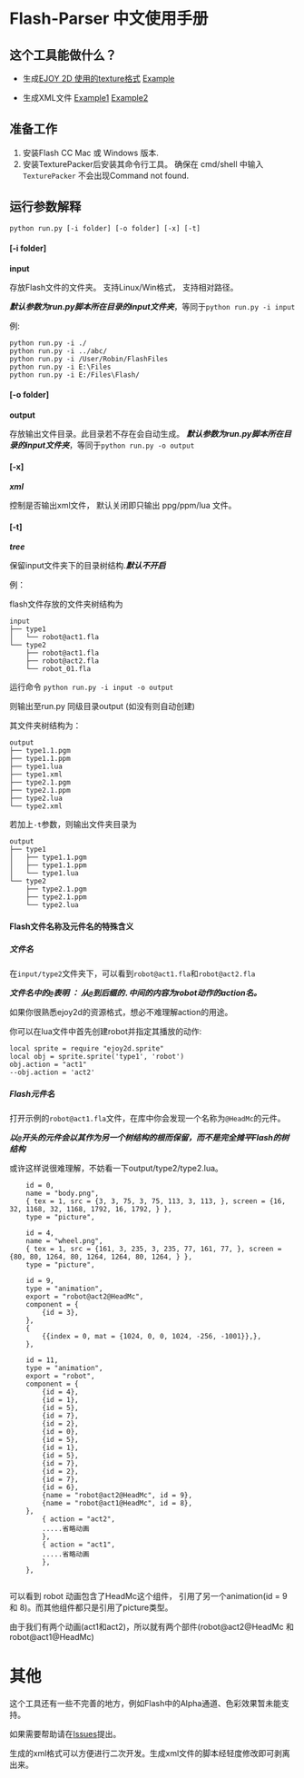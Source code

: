 Flash-Parser 中文使用手册
====




这个工具能做什么？
----

* 生成[EJOY 2D 使用的texture格式](https://github.com/cloudwu/ejoy2d/blob/master/doc/apicn.md#texture)  [Example](https://github.com/robinxb/flash-parser/tree/master/output)

* 生成XML文件 [Example1](https://github.com/robinxb/flash-parser/blob/master/output/type1/type1.xml) [Example2](https://github.com/robinxb/flash-parser/blob/master/output/type2/type2.xml)


准备工作
----

1. 安装Flash CC Mac 或 Windows 版本. 
2. 安装TexturePacker后安装其命令行工具。 确保在 cmd/shell 中输入 ```TexturePacker``` 不会出现Command not found.

运行参数解释
----


	python run.py [-i folder] [-o folder] [-x] [-t]
	
	
#### [-i folder]

**input**

存放Flash文件的文件夹。 支持Linux/Win格式， 支持相对路径。

***默认参数为run.py脚本所在目录的input文件夹***，等同于`python run.py -i input`

例:

	python run.py -i ./
	python run.py -i ../abc/
	python run.py -i /User/Robin/FlashFiles
	python run.py -i E:\Files
	python run.py -i E:/Files\Flash/

#### [-o folder]

**output**

存放输出文件目录。此目录若不存在会自动生成。
***默认参数为run.py脚本所在目录的input文件夹***，等同于`python run.py -o output`

#### [-x]

***xml***

控制是否输出xml文件， 默认关闭即只输出 ppg/ppm/lua 文件。

#### [-t]

***tree***

保留input文件夹下的目录树结构.***默认不开启***


例：

flash文件存放的文件夹树结构为

	input
	├── type1
	│   └── robot@act1.fla
	└── type2
	    ├── robot@act1.fla
		├── robot@act2.fla
		└── robot_01.fla


运行命令 ```python run.py -i input -o output```

则输出至run.py 同级目录output (如没有则自动创建)

其文件夹树结构为：

	output
	├── type1.1.pgm
	├── type1.1.ppm
	├── type1.lua
	├── type1.xml
	├── type2.1.pgm
	├── type2.1.ppm
	├── type2.lua
	└── type2.xml
	
若加上```-t```参数，则输出文件夹目录为

	output
	├── type1
	│   ├── type1.1.pgm
	│   ├── type1.1.ppm
	│   └── type1.lua
	└── type2
	    ├── type2.1.pgm
	    ├── type2.1.ppm
	    └── type2.lua



#### Flash文件名称及元件名的特殊含义

##### 文件名

在```input/type2```文件夹下，可以看到```robot@act1.fla```和```robot@act2.fla```

***文件名中的```@```表明 ： 从```@```到后缀的```.```中间的内容为robot动作的action名。***

如果你很熟悉ejoy2d的资源格式，想必不难理解action的用途。

你可以在lua文件中首先创建robot并指定其播放的动作:

	local sprite = require "ejoy2d.sprite"
	local obj = sprite.sprite('type1', 'robot')
	obj.action = "act1"
	--obj.action = 'act2'
	
##### Flash元件名

打开示例的```robot@act1.fla```文件，在库中你会发现一个名称为```@HeadMc```的元件。

***以```@```开头的元件会以其作为另一个树结构的根而保留，而不是完全摊平Flash的树结构***

或许这样说很难理解，不妨看一下output/type2/type2.lua。

```
    id = 0,
    name = "body.png",
    { tex = 1, src = {3, 3, 75, 3, 75, 113, 3, 113, }, screen = {16, 32, 1168, 32, 1168, 1792, 16, 1792, } },
    type = "picture",

	id = 4,
    name = "wheel.png",
    { tex = 1, src = {161, 3, 235, 3, 235, 77, 161, 77, }, screen = {80, 80, 1264, 80, 1264, 1264, 80, 1264, } },
    type = "picture",   

    id = 9,
    type = "animation",
    export = "robot@act2@HeadMc",
    component = {
        {id = 3},
    },
    {
        {{index = 0, mat = {1024, 0, 0, 1024, -256, -1001}},},
    },

    id = 11,
    type = "animation",
    export = "robot",
    component = {
        {id = 4},
        {id = 1},
        {id = 5},
        {id = 7},
        {id = 2},
        {id = 0},
        {id = 5},
        {id = 1},
        {id = 5},
        {id = 7},
        {id = 2},
        {id = 7},
        {id = 6},
        {name = "robot@act2@HeadMc", id = 9},
        {name = "robot@act1@HeadMc", id = 8},
    },
        { action = "act2",
        .....省略动画
       	},
       	{ action = "act1",
       	.....省略动画
       	},
    },
    
```

可以看到 robot 动画包含了HeadMc这个组件， 引用了另一个animation(id = 9 和 8)。而其他组件都只是引用了picture类型。

由于我们有两个动画(act1和act2)，所以就有两个部件(robot@act2@HeadMc 和 robot@act1@HeadMc)


其他
====

这个工具还有一些不完善的地方，例如Flash中的Alpha通道、色彩效果暂未能支持。

如果需要帮助请在[Issues](https://github.com/robinxb/flash-parser/issues)提出。

生成的xml格式可以方便进行二次开发。生成xml文件的脚本经轻度修改即可剥离出来。
